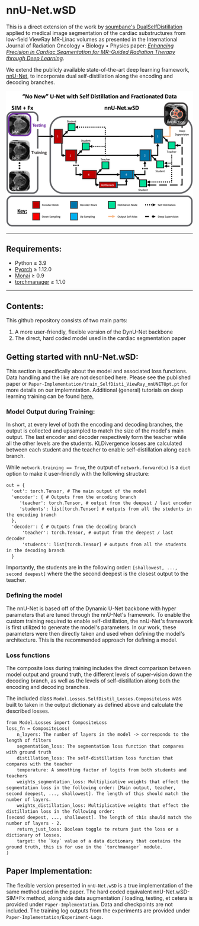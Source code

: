 # nnU-Net.wSD

This is a direct extension of the work by [soumbane's DualSelfDistillation](https://github.com/soumbane/DualSelfDistillation) applied to medical image segmentation of the cardiac substructures from low-field ViewRay MR-Linac volumes as presented in the International Journal of Radiation Oncology $\bullet$ Biology $\bullet$ Physics paper: [_Enhancing Precision in Cardiac Segmentation for MR-Guided Radiation Therapy through Deep Learning_]().

We extend the publicly available state-of-the-art deep learning framework, [nnU-Net](https://github.com/MIC-DKFZ/nnUNet/tree/master), to incorporate dual self-distillation along the encoding and decoding branches.

![](key_figure.png)

---
## Requirements:
* Python $\geq$ 3.9
* [Pyorch](https://pytorch.org/) $\geq$ 1.12.0
* [Monai](https://monai.io/) $\geq$ 0.9
* [torchmanager](https://github.com/kisonho/torchmanager) $\geq$ 1.1.0

---
## Contents:
This github repository consists of two main parts: 
1) A more user-friendly, flexible version of the DynU-Net backbone
2) The direct, hard coded model used in the cardiac segmentation paper

## Getting started with nnU-Net.wSD:
This section is specifically about the model and associated loss functions. Data handling and the like are not described here. Please see the published paper or `Paper-Implementation/train_SelfDisti_ViewRay_nnUNETOpt.pt` for more details on our implemntation. Additional (general) tutorials on deep learning training can be found [here.](https://github.com/Project-MONAI/tutorials/tree/main/3d_segmentation)

### Model Output during Training:
In short, at every level of both the encoding and decoding branches, the output is collected and upsampled to match the size of the model's main output. The last encoder and decoder respectively form the teacher while all the other levels are the students. KLDivergence losses are calculated between each student and the teacher to enable self-distillation along each branch.

While `network.training == True`, the output of `network.forward(x)` is a `dict` option to make it user-friendly with the following structure:
```
out = {
  'out': torch.Tensor, # The main output of the model
  'encoder': { # Outputs from the encoding branch
     'teacher': torch.Tensor, # output from the deepest / last encoder
     'students': list[torch.Tensor] # outputs from all the students in the encoding branch
  },
  'decoder': { # Outputs from the decoding branch
      'teacher': torch.Tensor, # output from the deepest / last decoder
      'students': list[torch.Tensor] # outputs from all the students in the decoding branch
  }
```
Importantly, the students are in the following order: `[shallowest, ..., second deepest]` where the the second deepest is the closest output to the teacher. 

### Defining the model
The nnU-Net is based off of the Dynamic U-Net backbone with hyper parameters that are tuned through the nnU-Net's framework. To enable the custom training required to enable self-distillation, the nnU-Net's framework is first utilized to generate the model's parameters. In our work, these parameters were then directly taken and used when defining the model's architecture. This is the recommended approach for defining a model.

### Loss functions
The composite loss during training includes the direct comparison between model output and ground truth, the different levels of super-vision down the decoding branch, as well as the levels of self-distillation along both the encoding and decoding branches.

The included class `Model.Losses.SelfDistil_Losses.CompositeLoss` was built to taken in the output dictionary as defined above and calculate the described losses.

```
from Model.Losses import CompositeLoss
loss_fn = CompositeLoss(
    n_layers: The number of layers in the model -> corresponds to the length of filters
    segmentation_loss: The segmentation loss function that compares with ground truth
    distillation_loss: The self-distillation loss function that compares with the teacher
    temperature: A smoothing factor of logits from both students and teachers
    weights_segmentation_loss: Multiplicative weights that effect the segmentation loss in the following order: [Main output, teacher, second deepest, ..., shallowest]. The length of this should match the number of layers.
    weights_distillation_loss: Multiplicative weights that effect the distillation loss in the following order:
[second deepest, ..., shallowest]. The length of this should match the number of layers - 2.
    return_just_loss: Boolean toggle to return just the loss or a dictionary of losses.
    target: the `key` value of a data dictionary that contains the ground truth, this is for use in the `torchmanager` module.
)
```

## Paper Implementation:
The flexible version presented in `nnU-Net.wSD` is a true implementation of the same method used in the paper. The hard coded equivalent nnU-Net.wSD-SIM+Fx method, along side data augmentation / loading, testing, et cetera is provided under `Paper-Implementation`. Data and checkpoints are not included. The training log outputs from the experiments are provided under `Paper-Implementation/Experiment-Logs`.
